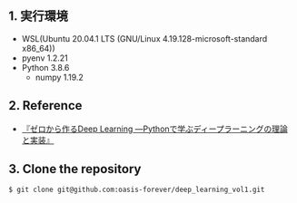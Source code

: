 ## 1. 実行環境

* WSL(Ubuntu 20.04.1 LTS (GNU/Linux 4.19.128-microsoft-standard x86_64))
* pyenv 1.2.21
* Python 3.8.6
  * numpy 1.19.2

## 2. Reference

* [『ゼロから作るDeep Learning ―Pythonで学ぶディープラーニングの理論と実装』](https://bookmeter.com/books/11128002)

## 3. Clone the repository

```bash
$ git clone git@github.com:oasis-forever/deep_learning_vol1.git
```
